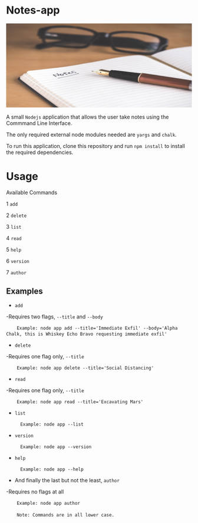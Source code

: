 # Notes-app 
![image of note and pen](note.jpg)

A small ```Nodejs``` application that allows the user take notes using the Commmand Line Interface.

The only required external node modules needed are ```yargs``` and ```chalk```.

To run this application, clone this repository and run ```npm install``` to install the required dependencies.

# Usage

Available Commands

1 ```add```

2 ```delete```

3 ```list```

4 ```read```

5 ```help```

6 ```version```

7 ```author```

## Examples

* ```add```

-Requires two flags, ```--title``` and ```--body```

        Example: node app add --title='Immediate Exfil' --body='Alpha Chalk, this is Whiskey Echo Bravo requesting immediate exfil'

* ```delete```

-Requires one flag only, ```--title```

        Example: node app delete --title='Social Distancing'

* ```read```

-Requires one flag only, ```--title```

        Example: node app read --title='Excavating Mars'

* ```list```

        Example: node app --list

* ```version```

        Example: node app --version

* ```help```

        Example: node app --help

* And finally the last but not the least, ```author```

-Requires no flags at all

        Example: node app author

        Note: Commands are in all lower case.